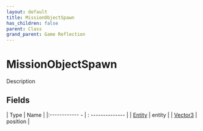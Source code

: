 ```yaml
---
layout: default
title: MissionObjectSpawn
has_children: false
parent: Class
grand_parent: Game Reflection
---
```

# MissionObjectSpawn
Description 

## Fields
| Type | Name |
|:------------ - | : -------------- |
| [Entity](game-reflection/classes/entity.md) | entity |
| [Vector3](game-reflection/classes/vector3.md) | position |
